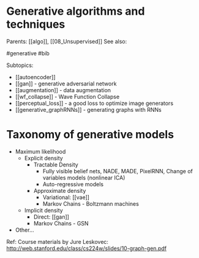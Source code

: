 # Generative algorithms and techniques

Parents: [[algo]], [[08_Unsupervised]]
See also:

#generative #bib


Subtopics:
* [[autoencoder]]
* [[gan]] - generative adversarial network
* [[augmentation]] - data augmentation
* [[wf_collapse]] - Wave Function Collapse
* [[perceptual_loss]] - a good loss to optimize image generators
* [[generative_graphRNNs]] - generating graphs with RNNs

# Taxonomy of generative models

* Maximum likelihood
    * Explicit density
        * Tractable Density
            * Fully visible belief nets, NADE, MADE, PixelRNN, Change of variables models (nonlinear ICA)
            * Auto-regressive models
        * Approximate density
            * Variational: [[vae]]
            * Markov Chains - Boltzmann machines
    * Implicit density
        * Direct: [[gan]]
        * Markov Chains - GSN
* Other…

Ref: Course materials by Jure Leskovec:
http://web.stanford.edu/class/cs224w/slides/10-graph-gen.pdf
